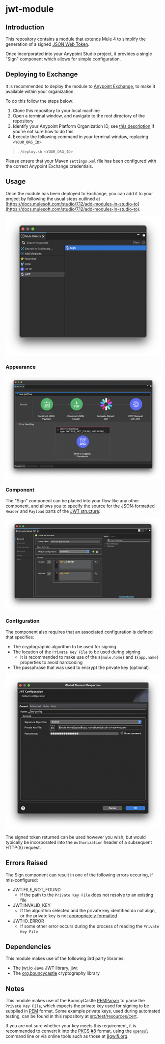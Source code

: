 # jwt-module

## Introduction

This repository contains a module that extends Mule 4 to simplify the generation of a signed [JSON Web Token](https://en.wikipedia.org/wiki/JSON_Web_Token).

Once incorporated into your Anypoint Studio project, it provides a single "Sign" component which allows for simple configuration.

## Deploying to Exchange

It is recommended to deploy the module to [Anypoint Exchange](https://docs.mulesoft.com/exchange/), to make it available within your organization.

To do this follow the steps below:

1. Clone this repository to your local machine
2. Open a terminal window, and navigate to the root directory of the repository
3. Identify your Anypoint Platform Organization ID, see [this description](https://help.mulesoft.com/s/article/How-to-know-my-Organization-ID-Org-ID-on-the-Anypoint-Platform) if you're not sure how to do this
4. Execute the following command in your terminal window, replacing `<YOUR_ORG_ID>`
> `./deploy.sh <YOUR_ORG_ID>`

Please ensure that your Maven `settings.xml` file has been configured with the correct Anypoint Exchange credentials.

## Usage

Once the module has been deployed to Exchange, you can add it to your project by following the usual steps outlined at [https://docs.mulesoft.com/studio/7.12/add-modules-in-studio-to](https://docs.mulesoft.com/studio/7.12/add-modules-in-studio-to).

![Mule Palette](/images/mule-palette.png)

### Appearance

![JWT Flow](/images/jwt-flow.png)

### Component

The "Sign" component can be placed into your flow like any other component, and allows you to specify the source for the JSON-formatted `Header` and `Payload` parts of the [JWT structure](https://en.wikipedia.org/wiki/JSON_Web_Token#Structure):

![Sign parameters](/images/sign-parameters.png)

### Configuration

The component also requires that an associated configuration is defined that specifies:

+ The cryptographic algorithm to be used for signing
+ The location of the `Private Key File` to be used during signing
    + It is recommended to make use of the `${mule.home}` and `${app.name}` properties to avoid hardcoding
+ The passphrase that was used to encrypt the private key (optional)

![Configuration](/images/config-parameters.png)

The signed token returned can be used however you wish, but would typically be incorporated into the `Authorization` header of a subsequent HTTP(S) request.

## Errors Raised

The Sign component can result in one of the following errors occuring, if mis-configured:

+ JWT:FILE_NOT_FOUND
    + If the path to the `Private Key File` does not resolve to an existing file
+ JWT:INVALID_KEY
    + If the algorithm selected and the private key identified do not align, or the private key is not [appropriately formatted](#notes)
+ JWT:IO_ERROR
    + If some other error occurs during the process of reading the `Private Key File`

## Dependencies

This module makes use of the following 3rd party libraries:

+ The [jwt.io](https://jwt.io/) Java JWT library, [jjwt](https://github.com/jwtk/jjwt)
+ The [org.bouncycastle](https://javadoc.io/doc/org.bouncycastle/bcpkix-jdk15on/latest/index.html) cryptography library

## Notes

This module makes use of the BouncyCastle [PEMParser](https://www.bouncycastle.org/docs/pkixdocs1.5on/org/bouncycastle/openssl/PEMParser.html) to parse the `Private Key File`, which expects the private key used for signing to be supplied in [PEM](https://en.wikipedia.org/wiki/Privacy-Enhanced_Mail) format.
Some example private keys, used during automated testing, can be found in this repository at [src/test/resources/cert](https://github.com/mulesoft-consulting/jwt-module/tree/main/src/test/resources/cert).

If you are not sure whether your key meets this requirement, it is recommended to convert it into the [PKCS #8](https://en.wikipedia.org/wiki/PKCS_8) format, using the [`openssl`](https://www.openssl.org/docs/man1.1.1/man1/openssl-pkcs8.html) command line or via online tools such as those at [8gwifi.org](https://8gwifi.org/).